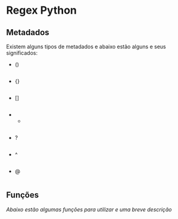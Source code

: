 # Regex Python

## Metadados

Existem alguns tipos de metadados e abaixo estão alguns e seus significados:

- ()

```
```

- {}

```
```

- []

```
```

- *

```
```

- ?

```
```

- ^

```
```

- @


```
```


## Funções

_Abaixo estão algumas funções para utilizar e uma breve descrição_